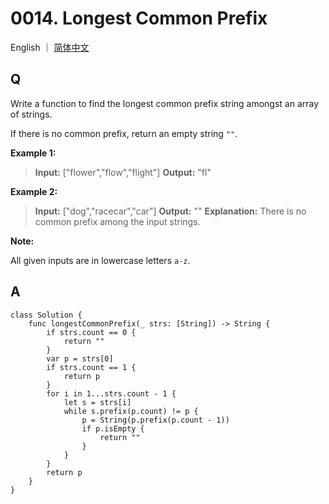 # 0014. Longest Common Prefix

English ｜ [简体中文](./README-zh_CN.md)



## Q

Write a function to find the longest common prefix string amongst an array of strings.

If there is no common prefix, return an empty string `""`.

**Example 1:**

>**Input:** ["flower","flow","flight"]
>**Output:** "fl"

**Example 2:**

>**Input:** ["dog","racecar","car"]
>**Output:** ""
>**Explanation:** There is no common prefix among the input strings.

**Note:**

All given inputs are in lowercase letters `a-z`.


## A

```
class Solution {
    func longestCommonPrefix(_ strs: [String]) -> String {
        if strs.count == 0 {
            return ""
        }
        var p = strs[0]
        if strs.count == 1 {
            return p
        }
        for i in 1...strs.count - 1 {
            let s = strs[i]
            while s.prefix(p.count) != p {
                p = String(p.prefix(p.count - 1))
                if p.isEmpty {
                    return ""
                }
            }
        }
        return p
    }
}
```
